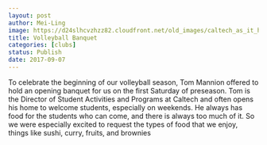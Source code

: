 ```yaml
---
layout: post
author: Mei-Ling
image: https://d24slhcvzhzz82.cloudfront.net/old_images/caltech_as_it_happens/6a0105349b8251970b01b8d2a6abb8970c.jpg
title: Volleyball Banquet
categories: [clubs]
status: Publish
date: 2017-09-07
---
```


To celebrate the beginning of our volleyball season, Tom Mannion offered to hold an opening banquet for us on the first Saturday of preseason. Tom is the Director of Student Activities and Programs at Caltech and often opens his home to welcome students, especially on weekends. He always has food for the students who can come, and there is always too much of it. So we were especially excited to request the types of food that we enjoy, things like sushi, curry, fruits, and brownies

